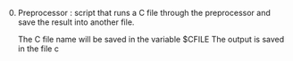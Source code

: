 0. Preprocessor : script that runs a C file through the preprocessor and save the result into another file.

    The C file name will be saved in the variable $CFILE
    The output is saved in the file c

